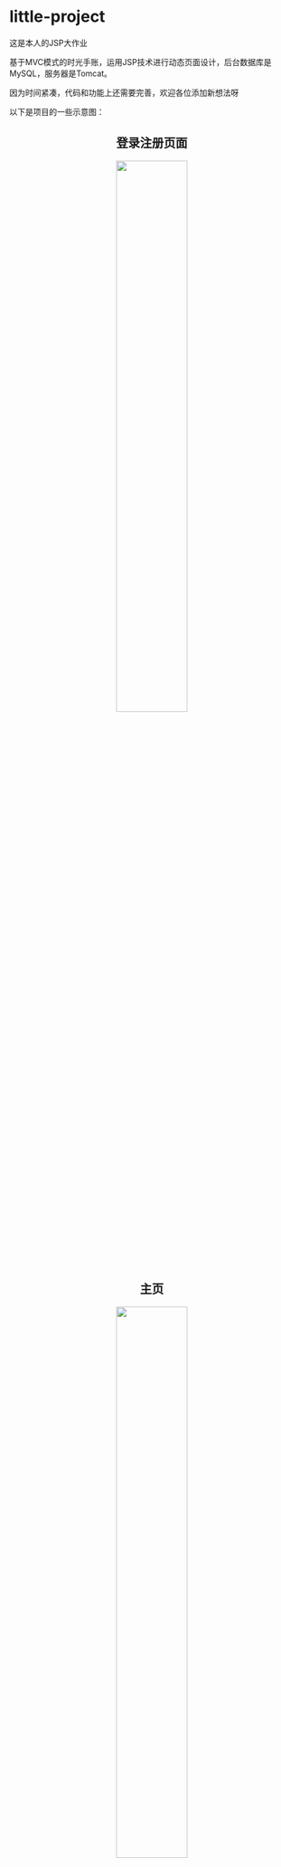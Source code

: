# little-project
 这是本人的JSP大作业
    
 基于MVC模式的时光手账，运用JSP技术进行动态页面设计，后台数据库是MySQL，服务器是Tomcat。
 
 因为时间紧凑，代码和功能上还需要完善，欢迎各位添加新想法呀
 
 以下是项目的一些示意图：
 <div align="center">
  
  ## 登录注册页面
<img src="https://user-images.githubusercontent.com/81470896/151707148-45f3ee09-c11d-46cd-bea6-f0d0759fc5e8.png" width="50%" height="50%" />
</div>
  <div align="center">
  
  ##  主页
<img src="https://user-images.githubusercontent.com/81470896/151707398-068d28e5-f452-4fac-9a9d-d63e29840adf.png" width="50%" height="50%" />  
  </div>
<div align="center">
  
##  个人主页
  <img src="https://user-images.githubusercontent.com/81470896/151707339-baff4f4a-34ce-4e98-a2f8-53805513cf23.png" width="35%" height="35%" />  
  <img src="https://user-images.githubusercontent.com/81470896/151707371-edd1c130-a7e2-415c-b360-17192f7eb649.png" width="30%" height="30%" />  
</div>
<div align="center">
  
##  记账页面
  <img src="https://user-images.githubusercontent.com/81470896/151709497-f95cf21a-d0c2-4e42-afee-936f4778421c.png" width="50%" height="50%" /> 

  ##  账单页面
  <img src="https://user-images.githubusercontent.com/81470896/151709532-809dc219-3686-41a6-ac91-3df6c9d95c3c.png" width="50%" height="50%" />  
</div>

以上是这个项目的部分示意图。

## 个人总结

美好的终究只是回忆。
